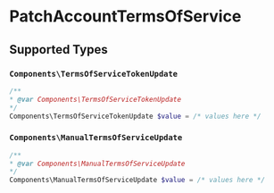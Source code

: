 # PatchAccountTermsOfService


## Supported Types

### `Components\TermsOfServiceTokenUpdate`

```php
/**
* @var Components\TermsOfServiceTokenUpdate
*/
Components\TermsOfServiceTokenUpdate $value = /* values here */
```

### `Components\ManualTermsOfServiceUpdate`

```php
/**
* @var Components\ManualTermsOfServiceUpdate
*/
Components\ManualTermsOfServiceUpdate $value = /* values here */
```

